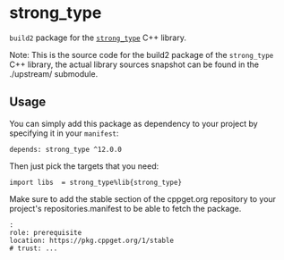 # strong_type
`build2` package for the [`strong_type`](https://github.com/rollbear/strong_type) C++ library.

Note: This is the source code for the build2 package of the `strong_type` C++ library, the actual library sources snapshot can be found in the ./upstream/ submodule.

## Usage

You can simply add this package as dependency to your project by specifying it in your `manifest`:

```
depends: strong_type ^12.0.0
```

Then just pick the targets that you need:

```
import libs  = strong_type%lib{strong_type}
```

Make sure to add the stable section of the cppget.org repository to your project's repositories.manifest to be able to fetch the package.

```
:
role: prerequisite
location: https://pkg.cppget.org/1/stable
# trust: ...
```
